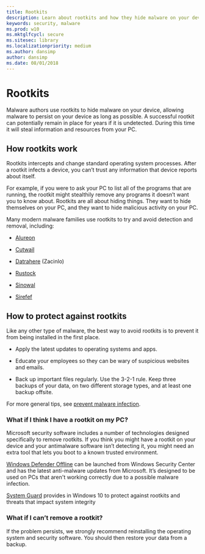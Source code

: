 ```yaml
---
title: Rootkits
description: Learn about rootkits and how they hide malware on your device and what you can do to protect yourself.
keywords: security, malware
ms.prod: w10
ms.mktglfcycl: secure
ms.sitesec: library
ms.localizationpriority: medium
ms.author: dansimp
author: dansimp
ms.date: 08/01/2018
---
```

# Rootkits

Malware authors use rootkits to hide malware on your device, allowing malware to persist on your device as long as possible. A successful rootkit can potentially remain in place for years if it is undetected. During this time it will steal information and resources from your PC.

## How rootkits work

Rootkits intercepts and change standard operating system processes. After a rootkit infects a device, you can’t trust any information that device reports about itself.

For example, if you were to ask your PC to list all of the programs that are running, the rootkit might stealthily remove any programs it doesn’t want you to know about. Rootkits are all about hiding things. They want to hide themselves on your PC, and they want to hide malicious activity on your PC.

Many modern malware families use rootkits to try and avoid detection and removal, including:

* [Alureon](http://www.microsoft.com/security/portal/threat/encyclopedia/Entry.aspx?Name=Win32%2fAlureon)

* [Cutwail](http://www.microsoft.com/security/portal/threat/encyclopedia/Entry.aspx?Name=Win32%2fCutwail)

* [Datrahere](https://www.microsoft.com/en-us/wdsi/threats/malware-encyclopedia-description?Name=Trojan:Win64/Detrahere) (Zacinlo)

* [Rustock](http://www.microsoft.com/security/portal/threat/encyclopedia/entry.aspx?Name=Win32%2fRustock)

* [Sinowal](http://www.microsoft.com/security/portal/threat/encyclopedia/Entry.aspx?Name=Win32%2fSinowal)

* [Sirefef](http://www.microsoft.com/security/portal/threat/encyclopedia/Entry.aspx?Name=Win32%2fSirefef)

## How to protect against rootkits

Like any other type of malware, the best way to avoid rootkits is to prevent it from being installed in the first place.

* Apply the latest updates to operating systems and apps.

* Educate your employees so they can be wary of suspicious websites and emails.

* Back up important files regularly. Use the 3-2-1 rule. Keep three backups of your data, on two different storage types, and at least one backup offsite.

For more general tips, see [prevent malware infection](prevent-malware-infection.md).

### What if I think I have a rootkit on my PC?

Microsoft security software includes a number of technologies designed specifically to remove rootkits. If you think you might have a rootkit on your device and your antimalware software isn’t detecting it, you might need an extra tool that lets you boot to a known trusted environment.

[Windows Defender Offline](http://windows.microsoft.com/windows/what-is-windows-defender-offline) can be launched from Windows Security Center and has the latest anti-malware updates from Microsoft. It’s designed to be used on PCs that aren't working correctly due to a possible malware infection.

[System Guard](https://cloudblogs.microsoft.com/microsoftsecure/2017/10/23/hardening-the-system-and-maintaining-integrity-with-windows-defender-system-guard/) provides in Windows 10 to protect against rootkits and threats that impact system integrity 

### What if I can’t remove a rootkit?

If the problem persists, we strongly recommend reinstalling the operating system and security software. You should then restore your data from a backup.
